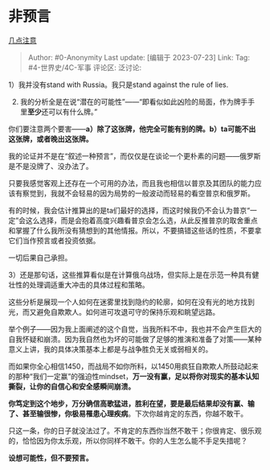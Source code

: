 # 非预言
[几点注意](https://zhuanlan.zhihu.com/p/490505795)

> Author: #0-Anonymity
> Last update: [编辑于 2023-07-23]
> Link:
> Tag: #4-世界史/4C-军事
> 评论区:
> 泛讨论:

1）我并没有stand with Russia。我只是stand against the rule of lies.

2) 我的分析全是在说“潜在的可能性”——“即看似如此凶险的局面，作为牌手手里**至少**还可以有什么牌。”

你们要注意两个要害——**a）除了这张牌，他完全可能有别的牌。b）ta可能不出这张牌，或者晚出这张牌。**

我的论证并不是在“叙述一种预言”，而仅仅是在谈论一个更朴素的问题——俄罗斯是不是没牌了、没办法了。

只要我感觉客观上还存在一个可用的办法，而且我也相信以普京及其团队的能力应该有察觉到，我就不会轻易的因为局势的一般波动而轻易的看空普京和俄罗斯。

有的时候，我会估计推算出的是ta们最好的选择，而这时候我仍不会认为普京“一定”会这么选择，而是会抱着高度兴趣看普京会怎么选，从此反推普京的取舍重点和掌握了什么我所没有猜想到的其他情报。所以，不要搞错这些话的性质，不要拿它们当作预言或者投资依据。

一切后果自己承担。

3）还是那句话，这些推算看似是在计算俄乌战场，但实际上是在示范一种具有健壮性的处理调适重大冲击的具体过程和策略。

这些分析是展现一个人如何在迷雾里找到隐约的轮廓，如何在没有光的地方找到光，而又避免自欺欺人。如何进可攻退可守的保持乐观和眺望远路。

举个例子——因为我上面阐述的这个自觉，当我所料不中，我也并不会产生巨大的自我怀疑和崩溃。因为我自然也为坏的可能做了足够的推演和准备了对策——某种意义上讲，我的具体决策基本上都是与战争胜负无关或弱相关的。

而如果你全心相信1450，而战局不如你所料，以1450用疯狂自欺欺人所鼓动起来的那种“我们一定赢”的强迫性mindset，**万一没有赢，足以将你对现实的基本认知撕裂，让你的自信心和安全感瞬间崩溃。**

**你笃定到这个地步，万分确信高歌猛进，胜利在望，要是最后结果却没有赢、输了、甚至输很惨，你极易罹患心理疾病**。下次你越肯定的东西，你越不敢干。

只这一条，你的日子就没法过了。不肯定的东西你当然不敢干；你很肯定、很乐观的，恰恰因为你太乐观，所以你同样不敢干。你的人生怎么能不手足失措呢？

**设想可能性，但不要预言。**
